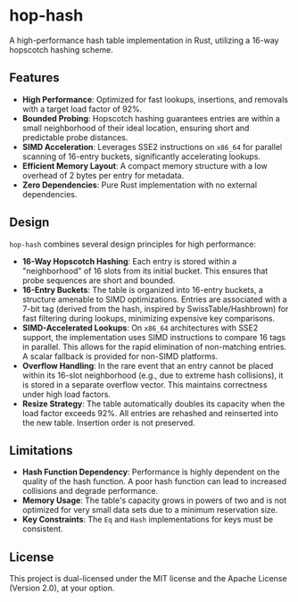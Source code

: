 # hop-hash

A high-performance hash table implementation in Rust, utilizing a 16-way hopscotch hashing scheme.

## Features

- **High Performance**: Optimized for fast lookups, insertions, and removals with a target load
  factor of 92%.
- **Bounded Probing**: Hopscotch hashing guarantees entries are within a small neighborhood of their
  ideal location, ensuring short and predictable probe distances.
- **SIMD Acceleration**: Leverages SSE2 instructions on `x86_64` for parallel scanning of 16-entry
  buckets, significantly accelerating lookups.
- **Efficient Memory Layout**: A compact memory structure with a low overhead of 2 bytes per entry
  for metadata.
- **Zero Dependencies**: Pure Rust implementation with no external dependencies.

## Design

`hop-hash` combines several design principles for high performance:

- **16-Way Hopscotch Hashing**: Each entry is stored within a "neighborhood" of 16 slots from its
  initial bucket. This ensures that probe sequences are short and bounded.
- **16-Entry Buckets**: The table is organized into 16-entry buckets, a structure amenable to SIMD
  optimizations. Entries are associated with a 7-bit tag (derived from the hash, inspired by
  SwissTable/Hashbrown) for fast filtering during lookups, minimizing expensive key comparisons.
- **SIMD-Accelerated Lookups**: On `x86_64` architectures with SSE2 support, the implementation uses
  SIMD instructions to compare 16 tags in parallel. This allows for the rapid elimination of
  non-matching entries. A scalar fallback is provided for non-SIMD platforms.
- **Overflow Handling**: In the rare event that an entry cannot be placed within its 16-slot
  neighborhood (e.g., due to extreme hash collisions), it is stored in a separate overflow vector.
  This maintains correctness under high load factors.
- **Resize Strategy**: The table automatically doubles its capacity when the load factor exceeds
  92%. All entries are rehashed and reinserted into the new table. Insertion order is not preserved.

## Limitations

- **Hash Function Dependency**: Performance is highly dependent on the quality of the hash function.
  A poor hash function can lead to increased collisions and degrade performance.
- **Memory Usage**: The table's capacity grows in powers of two and is not optimized for very small
  data sets due to a minimum reservation size.
- **Key Constraints**: The `Eq` and `Hash` implementations for keys must be consistent.

## License

This project is dual-licensed under the MIT license and the Apache License (Version 2.0), at your option.